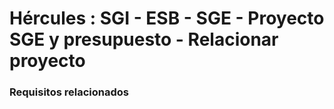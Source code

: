 # Hércules : SGI \- ESB \- SGE \- Proyecto SGE y presupuesto \- Relacionar proyecto



### Requisitos relacionados







